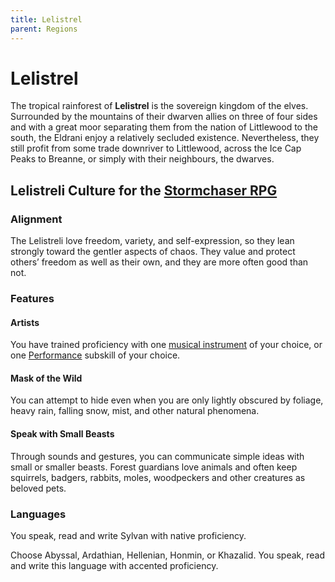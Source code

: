 ```yaml
---
title: Lelistrel
parent: Regions
---
```


# Lelistrel
The tropical rainforest of **Lelistrel** is the sovereign kingdom of the elves. Surrounded by the mountains of their dwarven allies on three of four sides and with a great moor separating them from the nation of Littlewood to the south, the Eldrani enjoy a relatively secluded existence. Nevertheless, they still profit from some trade downriver to Littlewood, across the Ice Cap Peaks to Breanne, or simply with their neighbours, the dwarves.

## Lelistreli Culture for the [Stormchaser RPG](https://stormchaserroleplaying.com/stormchaserRPG/)

### Alignment
The Lelistreli love freedom, variety, and self-expression, so they lean strongly toward the gentler aspects of chaos. They value and protect others’ freedom as well as their own, and they are more often good than not.

### Features

#### Artists
You have trained proficiency with one [musical instrument](https://stormchaserroleplaying.com/stormchaserRPG/Equipment/Tools/Instruments/) of your choice, or one [Performance](https://stormchaserroleplaying.com/stormchaserRPG/Skills/Performance/#subskills) subskill of your choice.

#### Mask of the Wild
You can attempt to hide even when you are only lightly obscured by foliage, heavy rain, falling snow, mist, and other natural phenomena.

#### Speak with Small Beasts
Through sounds and gestures, you can communicate simple ideas with small or smaller beasts. Forest guardians love animals and often keep squirrels, badgers, rabbits, moles, woodpeckers and other creatures as beloved pets.

### Languages
You speak, read and write Sylvan with native proficiency.

Choose Abyssal, Ardathian, Hellenian, Honmin, or Khazalid. You speak, read and write this language with accented proficiency.
